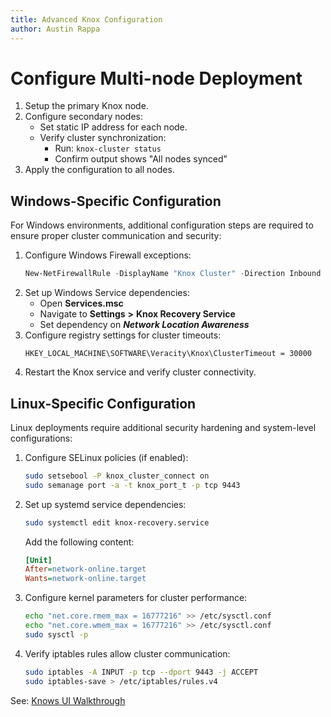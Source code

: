 ```yaml
---
title: Advanced Knox Configuration
author: Austin Rappa
---
```


# Configure Multi-node Deployment

1. Setup the primary Knox node.
1. Configure secondary nodes:
    - Set static IP address for each node.
    - Verify cluster synchronization:
        - Run: `knox-cluster status`
        - Confirm output shows "All nodes synced"
1. Apply the configuration to all nodes.

## Windows-Specific Configuration

For Windows environments, additional configuration steps are required to ensure proper cluster communication and security:

1. Configure Windows Firewall exceptions:
   ```powershell
   New-NetFirewallRule -DisplayName "Knox Cluster" -Direction Inbound -Protocol TCP -LocalPort 9443,8080
   ```
2. Set up Windows Service dependencies:
   - Open **Services.msc**
   - Navigate to **Settings** **>** **Knox Recovery Service**
   - Set dependency on **_Network Location Awareness_**
3. Configure registry settings for cluster timeouts:
   ```
   HKEY_LOCAL_MACHINE\SOFTWARE\Veracity\Knox\ClusterTimeout = 30000
   ```
4. Restart the Knox service and verify cluster connectivity.

## Linux-Specific Configuration

Linux deployments require additional security hardening and system-level configurations:

1. Configure SELinux policies (if enabled):
   ```bash
   sudo setsebool -P knox_cluster_connect on
   sudo semanage port -a -t knox_port_t -p tcp 9443
   ```
2. Set up systemd service dependencies:
   ```bash
   sudo systemctl edit knox-recovery.service
   ```
   Add the following content:
   ```ini
   [Unit]
   After=network-online.target
   Wants=network-online.target
   ```
3. Configure kernel parameters for cluster performance:
   ```bash
   echo "net.core.rmem_max = 16777216" >> /etc/sysctl.conf
   echo "net.core.wmem_max = 16777216" >> /etc/sysctl.conf
   sudo sysctl -p
   ```
4. Verify iptables rules allow cluster communication:
   ```bash
   sudo iptables -A INPUT -p tcp --dport 9443 -j ACCEPT
   sudo iptables-save > /etc/iptables/rules.v4
   ```

See: [Knows UI Walkthrough](knox-ui-walkthrough.md "Walkthrough")